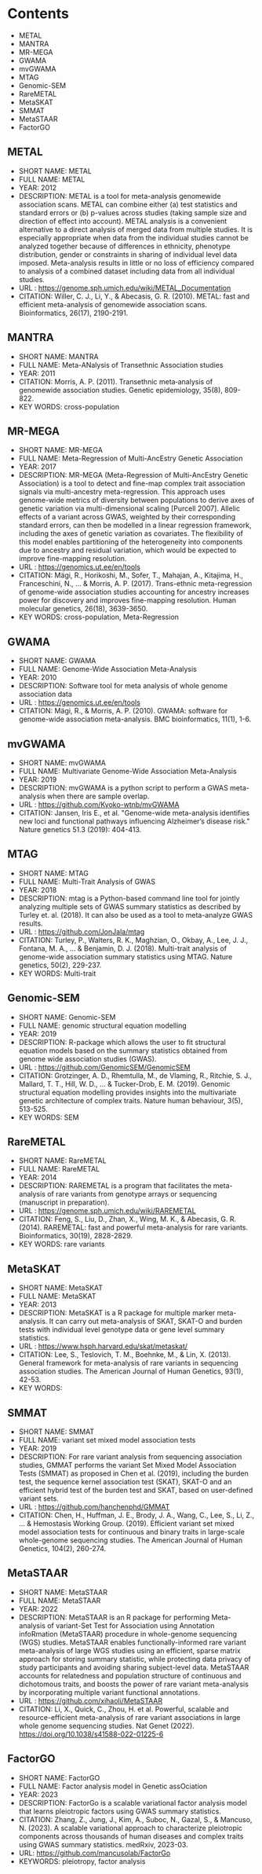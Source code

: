 # Contents
- METAL
- MANTRA
- MR-MEGA
- GWAMA
- mvGWAMA
- MTAG
- Genomic-SEM
- RareMETAL
- MetaSKAT
- SMMAT
- MetaSTAAR
- FactorGO
  
## METAL 
- SHORT NAME: METAL
- FULL NAME: METAL
- YEAR: 2012
- DESCRIPTION: METAL is a tool for meta-analysis genomewide association scans. METAL can combine either (a) test statistics and standard errors or (b) p-values across studies (taking sample size and direction of effect into account). METAL analysis is a convenient alternative to a direct analysis of merged data from multiple studies. It is especially appropriate when data from the individual studies cannot be analyzed together because of differences in ethnicity, phenotype distribution, gender or constraints in sharing of individual level data imposed. Meta-analysis results in little or no loss of efficiency compared to analysis of a combined dataset including data from all individual studies.
- URL : https://genome.sph.umich.edu/wiki/METAL_Documentation
- CITATION: Willer, C. J., Li, Y., & Abecasis, G. R. (2010). METAL: fast and efficient meta-analysis of genomewide association scans. Bioinformatics, 26(17), 2190-2191.

## MANTRA 
- SHORT NAME: MANTRA
- FULL NAME: Meta-ANalysis of Transethnic Association studies
- YEAR: 2011
- CITATION: Morris, A. P. (2011). Transethnic meta‐analysis of genomewide association studies. Genetic epidemiology, 35(8), 809-822.
- KEY WORDS: cross-population

## MR-MEGA 
- SHORT NAME: MR-MEGA
- FULL NAME: Meta-Regression of Multi-AncEstry Genetic Association
- YEAR: 2017
- DESCRIPTION: MR-MEGA (Meta-Regression of Multi-AncEstry Genetic Association) is a tool to detect and fine-map complex trait association signals via multi-ancestry meta-regression.  This approach uses genome-wide metrics of diversity between populations to derive axes of genetic variation via multi-dimensional scaling [Purcell 2007].  Allelic effects of a variant across GWAS, weighted by their corresponding standard errors, can then be modelled in a linear regression framework, including the axes of genetic variation as covariates.  The flexibility of this model enables partitioning of the heterogeneity into components due to ancestry and residual variation, which would be expected to improve fine-mapping resolution.
- URL : https://genomics.ut.ee/en/tools
- CITATION: Mägi, R., Horikoshi, M., Sofer, T., Mahajan, A., Kitajima, H., Franceschini, N., ... & Morris, A. P. (2017). Trans-ethnic meta-regression of genome-wide association studies accounting for ancestry increases power for discovery and improves fine-mapping resolution. Human molecular genetics, 26(18), 3639-3650.
- KEY WORDS: cross-population, Meta-Regression

## GWAMA 
- SHORT NAME:  GWAMA 
- FULL NAME:  Genome-Wide Association Meta-Analysis
- YEAR: 2010
- DESCRIPTION: Software tool for meta analysis of whole genome association data
- URL : https://genomics.ut.ee/en/tools
- CITATION: Mägi, R., & Morris, A. P. (2010). GWAMA: software for genome-wide association meta-analysis. BMC bioinformatics, 11(1), 1-6.


## mvGWAMA 
- SHORT NAME:  mvGWAMA 
- FULL NAME:  Multivariate Genome-Wide Association Meta-Analysis
- YEAR: 2019
- DESCRIPTION: mvGWAMA is a python script to perform a GWAS meta-analysis when there are sample overlap.
- URL : https://github.com/Kyoko-wtnb/mvGWAMA
- CITATION: Jansen, Iris E., et al. "Genome-wide meta-analysis identifies new loci and functional pathways influencing Alzheimer’s disease risk." Nature genetics 51.3 (2019): 404-413.

## MTAG
- SHORT NAME: MTAG
- FULL NAME: Multi-Trait Analysis of GWAS
- YEAR: 2018
- DESCRIPTION: mtag is a Python-based command line tool for jointly analyzing multiple sets of GWAS summary statistics as described by Turley et. al. (2018). It can also be used as a tool to meta-analyze GWAS results.
- URL : https://github.com/JonJala/mtag
- CITATION: Turley, P., Walters, R. K., Maghzian, O., Okbay, A., Lee, J. J., Fontana, M. A., ... & Benjamin, D. J. (2018). Multi-trait analysis of genome-wide association summary statistics using MTAG. Nature genetics, 50(2), 229-237.
- KEY WORDS: Multi-trait

## Genomic-SEM
- SHORT NAME: Genomic-SEM
- FULL NAME: genomic structural equation modelling 
- YEAR: 2019
- DESCRIPTION: R-package which allows the user to fit structural equation models based on the summary statistics obtained from genome wide association studies (GWAS). 
- URL : https://github.com/GenomicSEM/GenomicSEM
- CITATION: Grotzinger, A. D., Rhemtulla, M., de Vlaming, R., Ritchie, S. J., Mallard, T. T., Hill, W. D., ... & Tucker-Drob, E. M. (2019). Genomic structural equation modelling provides insights into the multivariate genetic architecture of complex traits. Nature human behaviour, 3(5), 513-525.
- KEY WORDS: SEM

## RareMETAL
- SHORT NAME: RareMETAL
- FULL NAME: RareMETAL
- YEAR: 2014
- DESCRIPTION: RAREMETAL is a program that facilitates the meta-analysis of rare variants from genotype arrays or sequencing (manuscript in preparation). 
- URL : https://genome.sph.umich.edu/wiki/RAREMETAL
- CITATION: Feng, S., Liu, D., Zhan, X., Wing, M. K., & Abecasis, G. R. (2014). RAREMETAL: fast and powerful meta-analysis for rare variants. Bioinformatics, 30(19), 2828-2829.
- KEY WORDS: rare variants

## MetaSKAT
- SHORT NAME: MetaSKAT
- FULL NAME: MetaSKAT
- YEAR: 2013
- DESCRIPTION: MetaSKAT is a R package for multiple marker meta-analysis. It can carry out meta-analysis of SKAT, SKAT-O and burden tests with individual level genotype data or gene level summary statistics.
- URL : https://www.hsph.harvard.edu/skat/metaskat/
- CITATION: Lee, S., Teslovich, T. M., Boehnke, M., & Lin, X. (2013). General framework for meta-analysis of rare variants in sequencing association studies. The American Journal of Human Genetics, 93(1), 42-53.
- KEY WORDS:

## SMMAT
- SHORT NAME: SMMAT
- FULL NAME: variant set mixed model association tests
- YEAR: 2019
- DESCRIPTION: For rare variant analysis from sequencing association studies, GMMAT performs the variant Set Mixed Model Association Tests (SMMAT) as proposed in Chen et al. (2019), including the burden test, the sequence kernel association test (SKAT), SKAT-O and an efficient hybrid test of the burden test and SKAT, based on user-defined variant sets. 
- URL :  https://github.com/hanchenphd/GMMAT
- CITATION: Chen, H., Huffman, J. E., Brody, J. A., Wang, C., Lee, S., Li, Z., ... & Hemostasis Working Group. (2019). Efficient variant set mixed model association tests for continuous and binary traits in large-scale whole-genome sequencing studies. The American Journal of Human Genetics, 104(2), 260-274.

## MetaSTAAR
- SHORT NAME: MetaSTAAR
- FULL NAME: MetaSTAAR
- YEAR: 2022
- DESCRIPTION: MetaSTAAR is an R package for performing Meta-analysis of variant-Set Test for Association using Annotation infoRmation (MetaSTAAR) procedure in whole-genome sequencing (WGS) studies. MetaSTAAR enables functionally-informed rare variant meta-analysis of large WGS studies using an efficient, sparse matrix approach for storing summary statistic, while protecting data privacy of study participants and avoiding sharing subject-level data. MetaSTAAR accounts for relatedness and population structure of continuous and dichotomous traits, and boosts the power of rare variant meta-analysis by incorporating multiple variant functional annotations.
- URL : https://github.com/xihaoli/MetaSTAAR
- CITATION: Li, X., Quick, C., Zhou, H. et al. Powerful, scalable and resource-efficient meta-analysis of rare variant associations in large whole genome sequencing studies. Nat Genet (2022). https://doi.org/10.1038/s41588-022-01225-6

## FactorGO
- SHORT NAME: FactorGO
- FULL NAME: Factor analysis model in Genetic assOciation
- YEAR: 2023
- DESCRIPTION: FactorGo is a scalable variational factor analysis model that learns pleiotropic factors using GWAS summary statistics.
- CITATION: Zhang, Z., Jung, J., Kim, A., Suboc, N., Gazal, S., & Mancuso, N. (2023). A scalable variational approach to characterize pleiotropic components across thousands of human diseases and complex traits using GWAS summary statistics. medRxiv, 2023-03.
- URL: https://github.com/mancusolab/FactorGo
- KEYWORDS: pleiotropy, factor analysis
